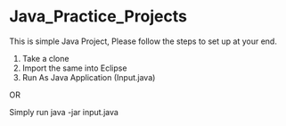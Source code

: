 # Java_Practice_Projects

This is simple Java Project, Please follow the steps to set up at your end.
1. Take a clone
2. Import the same into Eclipse
3. Run As Java Application (Input.java)

OR

Simply run java -jar input.java
